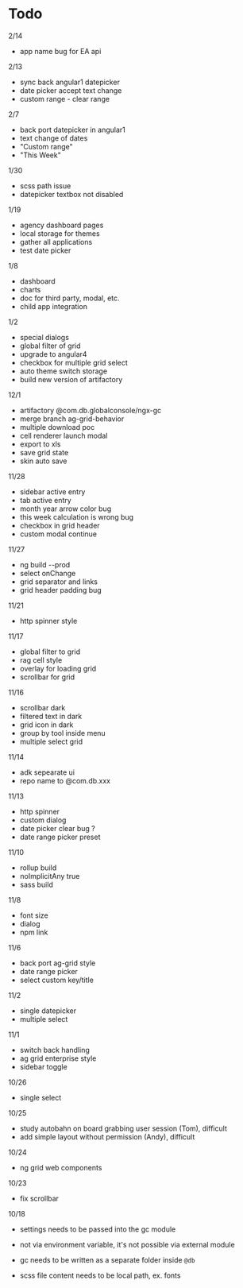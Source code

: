 # Todo

2/14
- app name bug for EA api

2/13
- sync back angular1 datepicker
- date picker accept text change
- custom range - clear range

2/7
- back port datepicker in angular1
- text change of dates
- "Custom range"
- "This Week"

1/30 
- scss path issue
- datepicker textbox not disabled

1/19
- agency dashboard pages
- local storage for themes
- gather all applications
- test date picker

1/8
- dashboard
- charts
- doc for third party, modal, etc.
- child app integration

1/2
- special dialogs
- global filter of grid
- upgrade to angular4
- checkbox for multiple grid select
- auto theme switch storage
- build new version of artifactory

12/1
- artifactory @com.db.globalconsole/ngx-gc
- merge branch ag-grid-behavior
- multiple download poc
- cell renderer launch modal
- export to xls
- save grid state
- skin auto save

11/28
- sidebar active entry
- tab active entry
- month year arrow color bug
- this week calculation is wrong bug
- checkbox in grid header
- custom modal continue

11/27
- ng build --prod
- select onChange
- grid separator and links
- grid header padding bug

11/21
- http spinner style

11/17
- global filter to grid
- rag cell style
- overlay for loading grid
- scrollbar for grid

11/16
- scrollbar dark
- filtered text in dark
- grid icon in dark
- group by tool inside menu
- multiple select grid

11/14
- adk sepearate ui
- repo name to @com.db.xxx

11/13
- http spinner
- custom dialog
- date picker clear bug ?
- date range picker preset

11/10
- rollup build
- noImplicitAny true
- sass build

11/8
- font size
- dialog
- npm link

11/6
- back port ag-grid style
- date range picker
- select custom key/title

11/2 
- single datepicker
- multiple select

11/1
- switch back handling
- ag grid enterprise style
- sidebar toggle

10/26
- single select

10/25
- study autobahn on board grabbing user session (Tom), difficult
- add simple layout without permission (Andy), difficult

10/24
- ng grid web components

10/23
- fix scrollbar

10/18
- settings needs to be passed into the gc module
- not via environment variable, it's not possible via external module

- gc needs to be written as a separate folder inside `@db`

- scss file content needs to be local path, ex. fonts

